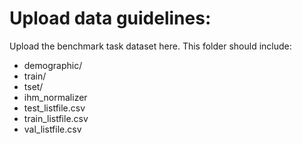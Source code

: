 # Upload data guidelines:
Upload the benchmark task dataset here. This folder should include:
- demographic/
- train/
- tset/
- ihm_normalizer
- test_listfile.csv
- train_listfile.csv
- val_listfile.csv
